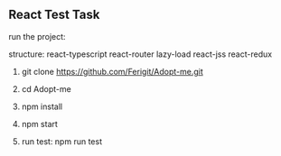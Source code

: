 
## React Test Task
run the project:

structure: react-typescript react-router lazy-load react-jss react-redux 

1. git clone https://github.com/Ferigit/Adopt-me.git
2. cd Adopt-me
3. npm install
4. npm start


5. run test: npm run test